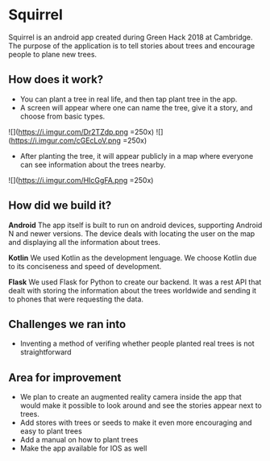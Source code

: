 # Squirrel
Squirrel is an android app created during Green Hack 2018 at Cambridge. The purpose of the application is to tell stories about trees and encourage people to plane new trees.

## How does it work?

- You can plant a tree in real life, and then tap plant tree in the app.
- A screen will appear where one can name the tree, give it a story, and choose from basic types.

![](https://i.imgur.com/Dr2TZdp.png =250x) ![](https://i.imgur.com/cGEcLoV.png =250x)

- After planting the tree, it will appear publicly in a map where everyone can see information about the trees nearby.

![](https://i.imgur.com/HIcGgFA.png =250x)


## How did we build it?

**Android**
The app itself is built to run on android devices, supporting Android N and newer versions. The device deals with locating the user on the map and displaying all the information about trees.

**Kotlin**
We used Kotlin as the development lenguage. We choose Kotlin due to its conciseness and speed of development.

**Flask**
We used Flask for Python to create our backend. It was a rest API that dealt with storing the information about the trees worldwide and sending it to phones that were requesting the data.

## Challenges we ran into
- Inventing a method of verifing whether people planted real trees is not straightforward

## Area for improvement
- We plan to create an augmented reality camera inside the app that would make it possible to look around and see the stories appear next to trees.
- Add stores with trees or seeds to make it even more encouraging and easy to plant trees
- Add a manual on how to plant trees
- Make the app available for IOS as well
